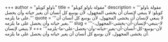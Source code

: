 +++
author = "باولو كويلو"
title = "مقولة باولو كويلو"
description = '''مقولة باولو كويلو: لا ينبغي لإنسان أن يخشى المجهول، لأن بوسع كل أنسان أن يغير حياته وأن يحصل على ما يلزمه.'''
quote = '''لا ينبغي لإنسان أن يخشى المجهول، لأن بوسع كل أنسان أن يغير حياته وأن يحصل على ما يلزمه.'''
slug = '''لا-ينبغي-لإنسان-أن-يخشى-المجهول،-لأن-بوسع-كل-أنسان-أن-يغير-حياته-وأن-يحصل-على-ما-يلزمه'''
+++
لا ينبغي لإنسان أن يخشى المجهول، لأن بوسع كل أنسان أن يغير حياته وأن يحصل على ما يلزمه.
